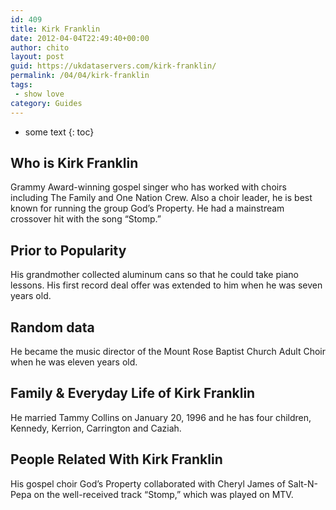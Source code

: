 ```yaml
---
id: 409
title: Kirk Franklin
date: 2012-04-04T22:49:40+00:00
author: chito
layout: post
guid: https://ukdataservers.com/kirk-franklin/
permalink: /04/04/kirk-franklin
tags:
 - show love
category: Guides
---
```


* some text
{: toc}


## Who is  Kirk Franklin
                  
                  
                  
Grammy Award-winning gospel singer who has worked with choirs including The Family and One Nation Crew. Also a choir leader, he is best known for running the group God&#8217;s Property. He had a mainstream crossover hit with the song &#8220;Stomp.&#8221;
                  
                
                
                
## Prior to Popularity 
                  
                  
                  
His grandmother collected aluminum cans so that he could take piano lessons. His first record deal offer was extended to him when he was seven years old. 
                  
                
                
                
## Random data 
                  
                  
                  
He became the music director of the Mount Rose Baptist Church Adult Choir when he was eleven years old. 
                  
                
                
                
## Family & Everyday Life of Kirk Franklin
                  
                  
                  
He married Tammy Collins on January 20, 1996 and he has four children, Kennedy, Kerrion, Carrington and Caziah. 
                  
                
                
                
## People Related With  Kirk Franklin
                  
                  
                  
His gospel choir God&#8217;s Property collaborated with Cheryl James of Salt-N-Pepa on the well-received track &#8220;Stomp,&#8221; which was played on MTV.
                  
                
              
            
          
          
          
    
    
  
